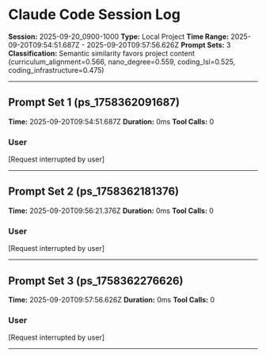 # Claude Code Session Log

**Session:** 2025-09-20_0900-1000
**Type:** Local Project
**Time Range:** 2025-09-20T09:54:51.687Z - 2025-09-20T09:57:56.626Z
**Prompt Sets:** 3
**Classification:** Semantic similarity favors project content (curriculum_alignment=0.566, nano_degree=0.559, coding_lsl=0.525, coding_infrastructure=0.475)

---

<a name="ps_1758362091687"></a>
## Prompt Set 1 (ps_1758362091687)

**Time:** 2025-09-20T09:54:51.687Z
**Duration:** 0ms
**Tool Calls:** 0

### User

[Request interrupted by user]

---

<a name="ps_1758362181376"></a>
## Prompt Set 2 (ps_1758362181376)

**Time:** 2025-09-20T09:56:21.376Z
**Duration:** 0ms
**Tool Calls:** 0

### User

[Request interrupted by user]

---

<a name="ps_1758362276626"></a>
## Prompt Set 3 (ps_1758362276626)

**Time:** 2025-09-20T09:57:56.626Z
**Duration:** 0ms
**Tool Calls:** 0

### User

[Request interrupted by user]

---


